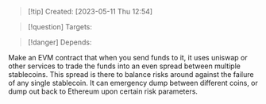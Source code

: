 

>[!tip] Created: [2023-05-11 Thu 12:54]

>[!question] Targets: 

>[!danger] Depends: 

Make an EVM contract that when you send funds to it, it uses uniswap or other services to trade the funds into an even spread between multiple stablecoins.  This spread is there to balance risks around against the failure of any single stablecoin.  It can emergency dump between different coins, or dump out back to Ethereum upon certain risk parameters.